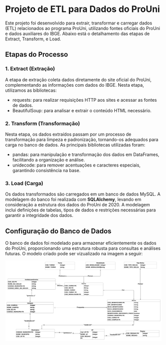 
# Projeto de ETL para Dados do ProUni
Este projeto foi desenvolvido para extrair, transformar e carregar dados (ETL) relacionados ao programa ProUni, utilizando fontes oficiais do ProUni e dados auxiliares do IBGE. Abaixo está o detalhamento das etapas de Extract, Transform, e Load.

## Etapas do Processo
### 1. Extract (Extração)
A etapa de extração coleta dados diretamente do site oficial do ProUni, complementando as informações com dados do IBGE. Nesta etapa, utilizamos as bibliotecas:

- requests: para realizar requisições HTTP aos sites e acessar as fontes de dados.
- BeautifulSoup: para analisar e extrair o conteúdo HTML necessário.
### 2. Transform (Transformação)
Nesta etapa, os dados extraídos passam por um processo de transformação para limpeza e padronização, tornando-os adequados para carga no banco de dados. As principais bibliotecas utilizadas foram:

- pandas: para manipulação e transformação dos dados em DataFrames, facilitando a organização e análise.
- unidecode: para remover acentuações e caracteres especiais, garantindo consistência na base.
### 3. Load (Carga)
Os dados transformados são carregados em um banco de dados MySQL. A modelagem do banco foi realizada com **SQLAlchemy**, levando em consideração a estrutura dos dados do ProUni de 2020. A modelagem inclui definições de tabelas, tipos de dados e restrições necessárias para garantir a integridade dos dados.

## Configuração do Banco de Dados
O banco de dados foi modelado para armazenar eficientemente os dados do ProUni, proporcionando uma estrutura robusta para consultas e análises futuras.
O modelo criado pode ser vizualizado na imagem a seguir:

![Diagrama Lógico do banco de dados](images\Diagrama_ER_PROUNI.png)